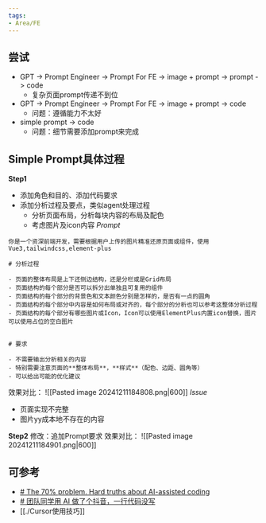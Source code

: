 ```yaml
---
tags:
- Area/FE
---
```



## 尝试

- GPT -> Prompt Engineer -> Prompt For FE -> image + prompt -> prompt -> code
	- 复杂页面prompt传递不到位
- GPT -> Prompt Engineer -> Prompt For FE -> image + prompt -> code
	- 问题：遵循能力不太好
- simple prompt -> code
	- 问题：细节需要添加prompt来完成

## Simple Prompt具体过程

**Step1**
- 添加角色和目的、添加代码要求
- 添加分析过程及要点，类似agent处理过程
	- 分析页面布局，分析每块内容的布局及配色
	- 考虑图片及icon内容
_Prompt_
```
你是一个资深前端开发，需要根据用户上传的图片精准还原页面或组件，使用Vue3,tailwindcss,element-plus

# 分析过程

- 页面的整体布局是上下还侧边结构，还是分栏或是Grid布局
- 页面结构的每个部分是否可以拆分出单独且可复用的组件
- 页面结构的每个部分的背景色和文本颜色分别是怎样的，是否有一点的圆角
- 页面结构的每个部分中内容是如何布局或对齐的，每个部分的分析也可以参考这整体分析过程
- 页面结构的每个部分有哪些图片或Icon，Icon可以使用ElementPlus内置icon替换，图片可以使用占位的空白图片


# 要求

- 不需要输出分析相关的内容
- 特别需要注意页面的**整体布局**，**样式**（配色、边距、圆角等）
- 可以给出可能的优化建议
```
效果对比：
![[Pasted image 20241211184808.png|600]]
_Issue_
- 页面实现不完整
- 图片yy成本地不存在的内容

**Step2**
修改：追加Prompt要求
效果对比：
![[Pasted image 20241211184901.png|600]]
## 可参考
- [# The 70% problem. Hard truths about AI-assisted coding](https://bllli.github.io/cards/70-percent-problem-hard-truths-about-ai-assisted-coding)
- [# 团队同学用 AI 做了个抖音，一行代码没写](https://mp.weixin.qq.com/s?__biz=MzI1NDczNTAwMA%3D%3D&mid=2247569421&idx=1&sn=ce5bb76f0a0a8b1ee7a7ee77e345e70f&chksm=e8a3a1b052a8812702cbe233ed105256ffc4105302bdfb77d0ac6c6bb83970a0a1f115dd06fc&version=4.1.30.99529&platform=mac&nwr_flag=1&from=industrynews#wechat_redirect)
- [[./Cursor使用技巧]]
